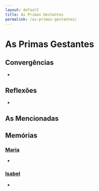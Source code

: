 ```yaml
---
layout: default
title: As Primas Gestantes
permalink: /as-primas-gestantes/
---
```


# As Primas Gestantes

## Convergências
-

## Reflexões
-

## As Mencionadas

## Memórias

### [Maria](../maria)
- 

### [Isabel](../isabel)
- 

